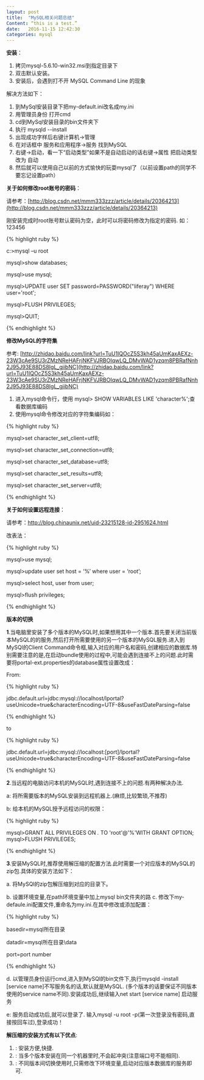 ```yaml
---
layout: post
title:  "MySQL相关问题总结"
Content: “this is a test.”
date:   2016-11-15 12:42:30
categories: mysql
---
```

**安装**：

1. 拷贝mysql-5.6.10-win32.msi到指定目录下
2. 双击默认安装。
3. 安装后，会遇到打不开 
   MySQL Command Line
   的现象

解决方法如下：

1. 到MySql安装目录下把my-default.ini改名成my.ini
1. 用管理员身份 打开cmd
1. cd到MySql安装目录的bin文件夹下
1. 执行 mysqld --install
1. 出现成功字样后右键计算机->管理
1. 在对话框中 服务和应用程序->服务 找到MySQL
1. 右键->启动，看一下“启动类型”如果不是自动启动的话右键->属性 把启动类型改为 自动
1. 然后就可以使用自己以前的方式愉快的玩耍mysql了（以前设置path的同学不要忘记设置path）

**关于如何修改root账号的密码**：

请参考：[http://blog.csdn.net/mmm333zzz/article/details/20364213](http://blog.csdn.net/mmm333zzz/article/details/20364213)

刚安装完成时root账号默认密码为空，此时可以将密码修改为指定的密码. 如：123456

{% highlight ruby %}

c:>mysql –u root

mysql>show databases; 

mysql>use mysql;

mysql>UPDATE user SET password=PASSWORD("liferay") WHERE user='root';

mysql>FLUSH PRIVILEGES;

mysql>QUIT;

{% endhighlight %}

**修改MySQL的字符集**

参考: 
[http://zhidao.baidu.com/link?url=TuU1IQOcZ5S3kh45aUmKaxAEXz-23W3cAe9SU3rZMzNReHAFrjNKFVJRBOIqwLQ_DMvWAD1yzqm8PBRafNnh2J95J93E88DS8IgL_gjibNC](http://zhidao.baidu.com/link?url=TuU1IQOcZ5S3kh45aUmKaxAEXz-23W3cAe9SU3rZMzNReHAFrjNKFVJRBOIqwLQ_DMvWAD1yzqm8PBRafNnh2J95J93E88DS8IgL_gjibNC)

1. 进入mysql命令行，使用 mysql> SHOW VARIABLES LIKE 'character%';查看数据库编码
2. 使用mysql命令修改对应的字符集编码如：

{% highlight ruby %}
  
mysql>set character_set_client=utf8;

mysql>set character_set_connection=utf8;

mysql>set character_set_database=utf8;

mysql>set character_set_results=utf8;

mysql>set character_set_server=utf8;

{% endhighlight %}

**关于如何设置远程连接**：

请参考：http://blog.chinaunix.net/uid-23215128-id-2951624.html

改表法：

{% highlight ruby %}

mysql>use mysql;

mysql>update user set host = ‘%’ where user = ‘root’;

mysql>select host, user from user;

mysql>flush privileges;
    
{% endhighlight %}

**版本的切换**


**1**.当电脑里安装了多个版本的MySQL时,如果想用其中一个版本.首先要关闭当前版本MySQL的的服务,然后打开所需要使用的另一个版本的MySQL服务.进入到MySQl的Client Command命令框,输入对应的用户名和密码,创建相应的数据库.特别需要注意的是,在启动bundle使用的过程中,可能会遇到连接不上的问题.此时需要将portal-ext.properties的database属性设置改成：

From:

{% highlight ruby %}

jdbc.default.url=jdbc:mysql://localhost/lportal?useUnicode=true&characterEncoding=UTF-8&useFastDateParsing=false

{% endhighlight %}
 
to

{% highlight ruby %}
  
jdbc.default.url=jdbc:mysql://localhost:[port]/lportal?useUnicode=true&characterEncoding=UTF-8&useFastDateParsing=false

{% endhighlight %}   

**2**.当远程的电脑访问本机的MySQL时,遇到连接不上的问题.有两种解决办法.

a: 将所需要版本的MySQL安装到远程机器上.(麻烦,比较繁琐,不推荐)

b: 给本机的MySQL授予远程访问的权限：

{% highlight ruby %}

mysql>GRANT ALL PRIVILEGES ON *.* TO 'root'@'%'WITH GRANT OPTION;
mysql>FLUSH PRIVILEGES;

{% endhighlight %}

**3**.安装MySQL时,推荐使用解压缩的配置方法.此时需要一个对应版本的MySQL的zip包.具体的安装方法如下：

a. 将MySQl的zip包解压缩到对应的目录下。

b. 设置环境变量,在path环境变量中加上mysql bin文件夹的路
c. 修改下my-defaule.ini配置文件,重命名为my.ini.在其中修改或添加配置：

{% highlight ruby %}

  basedir=mysql所在目录

  datadir=mysql所在目录\data

  port=port number

{% endhighlight %}

d. 以管理员身份运行cmd,进入到MySQl的bin文件下,执行mysqld -install [service name]不写服务名的话,默认就是MySQL. (多个版本的话要保证不同版本使用的service name不同).安装成功后,继续输入net start [service name] 启动服务

e: 服务启动成功后,就可以登录了.
   输入mysql -u root -p(第一次登录没有密码,直接按回车过),登录成功！


**解压缩的安装方式有以下优点**:

1. : 安装方便,快捷.
1. : 当多个版本安装在同一个机器里时,不会起冲突(注意端口号不能相同).
1. : 不同版本间切换使用时,只需修改下环境变量,启动对应版本数据库的服务即可.